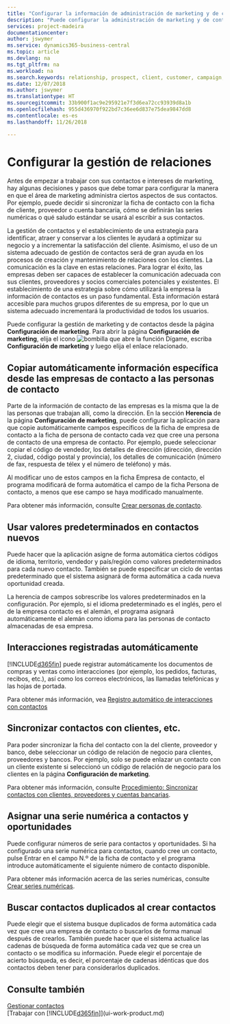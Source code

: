 ```yaml
---
title: "Configurar la información de administración de marketing y de contactos | Documentos de Microsoft"
description: "Puede configurar la administración de marketing y de contacto de Business Central para optimizar las relaciones con los clientes potenciales o actuales, y mejorar las campañas y las promociones."
services: project-madeira
documentationcenter: 
author: jswymer
ms.service: dynamics365-business-central
ms.topic: article
ms.devlang: na
ms.tgt_pltfrm: na
ms.workload: na
ms.search.keywords: relationship, prospect, client, customer, campaign, promo
ms.date: 12/07/2018
ms.author: jswymer
ms.translationtype: HT
ms.sourcegitcommit: 33b900f1ac9e295921e7f3d6ea72cc93939d8a1b
ms.openlocfilehash: 955d436970f922bd7c36ee6d837e75dea9847dd8
ms.contentlocale: es-es
ms.lasthandoff: 11/26/2018

---
```

# <a name="setting-up-relationship-management"></a>Configurar la gestión de relaciones
Antes de empezar a trabajar con sus contactos e intereses de marketing, hay algunas decisiones y pasos que debe tomar para configurar la manera en que el área de marketing administra ciertos aspectos de sus contactos. Por ejemplo, puede decidir si sincronizar la ficha de contacto con la ficha de cliente, proveedor o cuenta bancaria, cómo se definirán las series numéricas o qué saludo estándar se usará al escribir a sus contactos.

La gestión de contactos y el establecimiento de una estrategia para identificar, atraer y conservar a los clientes le ayudará a optimizar su negocio y a incrementar la satisfacción del cliente. Asimismo, el uso de un sistema adecuado de gestión de contactos será de gran ayuda en los procesos de creación y mantenimiento de relaciones con los clientes. La comunicación es la clave en estas relaciones. Para lograr el éxito, las empresas deben ser capaces de establecer la comunicación adecuada con sus clientes, proveedores y socios comerciales potenciales y existentes. El establecimiento de una estrategia sobre cómo utilizará la empresa la información de contactos es un paso fundamental. Esta información estará accesible para muchos grupos diferentes de su empresa, por lo que un sistema adecuado incrementará la productividad de todos los usuarios.

Puede configurar la gestión de marketing y de contactos desde la página **Configuración de marketing**. Para abrir la página **Configuración de marketing**, elija el icono ![bombilla que abre la función Dígame](media/ui-search/search_small.png "Dígame que desea hacer"), escriba **Configuración de marketing** y luego elija el enlace relacionado.

## <a name="automatically-copying-specific-information-from-the-contact-companies-to-the-contact-persons"></a>Copiar automáticamente información específica desde las empresas de contacto a las personas de contacto
Parte de la información de contacto de las empresas es la misma que la de las personas que trabajan allí, como la dirección. En la sección **Herencia** de la página **Configuración de marketing**, puede configurar la aplicación para que copie automáticamente campos específicos de la ficha de empresa de contacto a la ficha de persona de contacto cada vez que cree una persona de contacto de una empresa de contacto. Por ejemplo, puede seleccionar copiar el código de vendedor, los detalles de dirección (dirección, dirección 2, ciudad, código postal y provincia), los detalles de comunicación (número de fax, respuesta de télex y el número de teléfono) y más.

Al modificar uno de estos campos en la ficha Empresa de contacto, el programa modificará de forma automática el campo de la ficha Persona de contacto, a menos que ese campo se haya modificado manualmente.

Para obtener más información, consulte [Crear personas de contacto](marketing-how-create-contact-persons.md).

## <a name="using-predefined-defaults-on-new-contacts"></a>Usar valores predeterminados en contactos nuevos
Puede hacer que la aplicación asigne de forma automática ciertos códigos de idioma, territorio, vendedor y país/región como valores predeterminados para cada nuevo contacto. También se puede especificar un ciclo de ventas predeterminado que el sistema asignará de forma automática a cada nueva oportunidad creada.

La herencia de campos sobrescribe los valores predeterminados en la configuración. Por ejemplo, si el idioma predeterminado es el inglés, pero el de la empresa contacto es el alemán, el programa asignará automáticamente el alemán como idioma para las personas de contacto almacenadas de esa empresa.

<!--You can also setup a default salutation that the program automatically assigns to your contacts. You can use these salutations in your interaction template attachments (for example, Microsoft Word documents). When setting up a default salutation, you can enter a salutation text and a salutation format. For example, if the salutation text is Dear, and the salutation format is Salutation Text + Title + Name, the program will automatically enter Dear Mr. John Smith as a salutation for a contact called John Smith.-->

## <a name="automatically-recording-interactions"></a>Interacciones registradas automáticamente
[!INCLUDE[d365fin](includes/d365fin_md.md)] puede registrar automáticamente los documentos de compras y ventas como interacciones (por ejemplo, los pedidos, facturas, recibos, etc.), así como los correos electrónicos, las llamadas telefónicas y las hojas de portada.

Para obtener más información, vea [Registro automático de interacciones con contactos](marketing-auto-record-interactions.md)

## <a name="synchronizing-contacts-with-customers-and-more"></a>Sincronizar contactos con clientes, etc.
Para poder sincronizar la ficha del contacto con la del cliente, proveedor y banco, debe seleccionar un código de relación de negocio para clientes, proveedores y bancos. Por ejemplo, solo se puede enlazar un contacto con un cliente existente si seleccionó un código de relación de negocio para los clientes en la página **Configuración de marketing**.

Para obtener más información, consulte [Procedimiento: Sincronizar contactos con clientes, proveedores y cuentas bancarias](marketing-synchronize-contacts-customers-vendors-bank-accounts.md).

## <a name="assigning-a-number-series-to-contacts-and-opportunities"></a>Asignar una serie numérica a contactos y oportunidades
Puede configurar números de serie para contactos y oportunidades. Si ha configurado una serie numérica para contactos, cuando cree un contacto, pulse Entrar en el campo N.º de la ficha de contacto y el programa introduce automáticamente el siguiente número de contacto disponible.

Para obtener más información acerca de las series numéricas, consulte [Crear series numéricas](ui-create-number-series.md).

## <a name="searching-for-duplicate-contacts-when-contacts-are-created"></a>Buscar contactos duplicados al crear contactos
Puede elegir que el sistema busque duplicados de forma automática cada vez que cree una empresa de contacto o buscarlos de forma manual después de crearlos. También puede hacer que el sistema actualice las cadenas de búsqueda de forma automática cada vez que se crea un contacto o se modifica su información. Puede elegir el porcentaje de acierto búsqueda, es decir, el porcentaje de cadenas idénticas que dos contactos deben tener para considerarlos duplicados.

## <a name="see-also"></a>Consulte también
[Gestionar contactos](marketing-contacts.md)  
[Trabajar con [!INCLUDE[d365fin](includes/d365fin_md.md)]](ui-work-product.md)  

